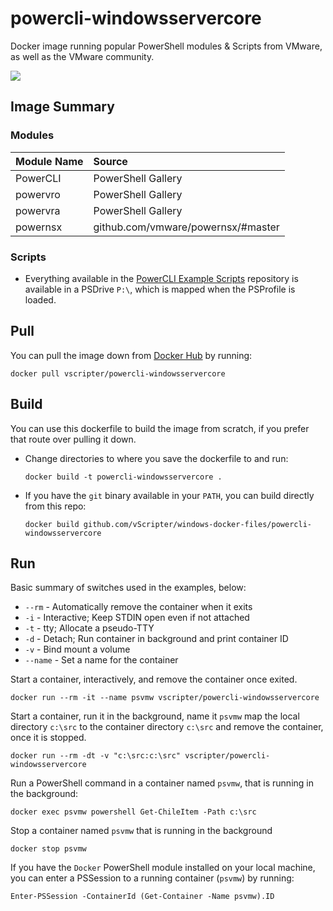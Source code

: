 # powercli-windowsservercore
Docker image running popular PowerShell modules & Scripts from VMware, as well as the VMware community.

![](https://github.com/vScripter/windows-docker-files/blob/master/powercli-windowsservercore/docker-powercli-windowsservercore.png)

## Image Summary
### Modules

| Module Name | Source |
|:----|:----|
| PowerCLI | PowerShell Gallery |
| powervro | PowerShell Gallery |
| powervra | PowerShell Gallery |
| powernsx | github.com/vmware/powernsx/#master |

### Scripts
* Everything available in the [PowerCLI Example Scripts](https://github.com/vmware/PowerCLI-Example-Scripts) repository is available in a PSDrive `P:\`, which is mapped when the PSProfile is loaded.


## Pull
You can pull the image down from [Docker Hub](https://hub.docker.com/r/vscripter/powercli-windowsservercore/) by running:

`docker pull vscripter/powercli-windowsservercore`

## Build
You can use this dockerfile to build the image from scratch, if you prefer that route over pulling it down.

* Change directories to where you save the dockerfile to and run:

  `docker build -t powercli-windowsservercore .`
* If you have the `git` binary available in your `PATH`, you can build directly from this repo:

  `docker build github.com/vScripter/windows-docker-files/powercli-windowsservercore`

## Run
Basic summary of switches used in the examples, below:
* `--rm` - Automatically remove the container when it exits
* `-i` - Interactive; Keep STDIN open even if not attached
* `-t` - tty; Allocate a pseudo-TTY
* `-d` - Detach; Run container in background and print container ID
* `-v` - Bind mount a volume
* `--name` - Set a name for the container

Start a container, interactively, and remove the container once exited.

`docker run --rm -it --name psvmw vscripter/powercli-windowsservercore`

Start a container, run it in the background, name it `psvmw` map the local directory `c:\src` to the container directory `c:\src` and remove the container, once it is stopped.

`docker run --rm -dt -v "c:\src:c:\src" vscripter/powercli-windowsservercore`

Run a PowerShell command in a container named `psvmw`, that is running in the background:

`docker exec psvmw powershell Get-ChileItem -Path c:\src`

Stop a container named `psvmw` that is running in the background

`docker stop psvmw`

If you have the `Docker` PowerShell module installed on your local machine, you can enter a PSSession to a running container (`psvmw`) by running:

`Enter-PSSession -ContainerId (Get-Container -Name psvmw).ID`


